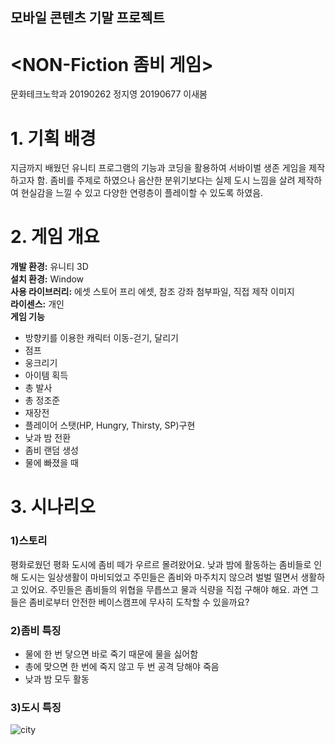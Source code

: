 ## 모바일 콘텐츠 기말 프로젝트           
# <NON-Fiction 좀비 게임>
문화테크노학과 20190262 정지영 20190677 이새봄

# 1. 기획 배경  
지금까지 배웠던 유니티 프로그램의 기능과 코딩을 활용하여 서바이벌 생존 게임을 제작하고자 함. 좀비를 주제로 하였으나 음산한 분위기보다는 실제 도시 느낌을 살려 제작하여 현실감을 느낄 수 있고 다양한 연령층이 플레이할 수 있도록 하였음.

# 2. 게임 개요  
**개발 환경:** 유니티 3D  
**설치 환경:** Window  
**사용 라이브러리:** 에셋 스토어 프리 에셋, 참조 강좌 첨부파일, 직접 제작 이미지  
**라이센스:** 개인  
**게임 기능**   
* 방향키를 이용한 캐릭터 이동-걷기, 달리기
* 점프
* 웅크리기
* 아이템 획득
* 총 발사
* 총 정조준 
* 재장전
* 플레이어 스탯(HP, Hungry, Thirsty, SP)구현
* 낮과 밤 전환
* 좀비 랜덤 생성
* 물에 빠졌을 때

# 3. 시나리오  
### 1)스토리  
평화로웠던 평화 도시에 좀비 떼가 우르르 몰려왔어요. 낮과 밤에 활동하는 좀비들로 인해 도시는 일상생활이 마비되었고 주민들은 좀비와 마주치지 않으려 벌벌 떨면서 생활하고 있어요. 주민들은 좀비들의 위협을 무릅쓰고 물과 식량을 직접 구해야 해요. 과연 그들은 좀비로부터 안전한 베이스캠프에 무사히 도착할 수 있을까요?

### 2)좀비 특징  
* 물에 한 번 닿으면 바로 죽기 때문에 물을 싫어함
* 총에 맞으면 한 번에 죽지 않고 두 번 공격 당해야 죽음 
* 낮과 밤 모두 활동

### 3)도시 특징  
![city](https://postfiles.pstatic.net/MjAyMTA2MTNfMTk5/MDAxNjIzNTU1Mzc0OTM1.MZn5fNEpk4KQN4CL45oEy_mYF0cjtIRoHOTWOsPDeBQg.kZZ0N1e1uHDfnTGeosg1KS7T0LWyzuxBPmqH533Jhicg.PNG.dltoqha684/city.png?type=w966)
